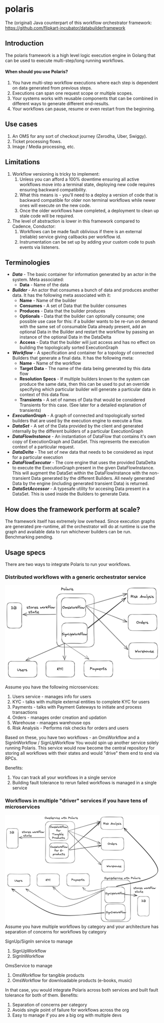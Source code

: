# polaris

The (original) Java counterpart of this workflow orchestrator framework: https://github.com/flipkart-incubator/databuilderframework

## Introduction

The polaris framework is a high level logic execution engine in Golang that can be used to execute multi-step/long running workflows. 

#### When should you use Polaris?

1. You have multi-step workflow executions where each step is dependent on data generated from previous steps.
2. Executions can span one request scope or multiple scopes.
3. Your systems works with reusable components that can be combined in different ways to generate different end-results.
4. Your workflows can pause, resume or even restart from the beginning.
   
## Use cases
1. An OMS for any sort of checkout journey (Zerodha, Uber, Swiggy).
2. Ticket processing flows.
3. Image / Media processing, etc.

## Limitations
1. Workflow versioning is tricky to implement:
   1. Unless you can afford a 100% downtime ensuring all active workflows move into a terminal state, deploying new code requires ensuring backward compatibility.
   2. What this means is - you'll need to a deploy a version of code that is backward compatible for older non terminal workflows while newer ones will execute on the new code.
   3. Once the older workflows have completed, a deployment to clean up stale code will be required.
2. The level of abstraction is lower in this framework compared to Cadence, Conductor:
   1. Workflows can be made fault oblivious if there is an external (reliable) service giving callbacks per workflow id.
   2. Instrumentation can be set up by adding your custom code to push events via listeners.

## Terminologies

* _**Data**_ - The basic container for information generated by an actor in the system. Meta associated:
    * **Data** - Name of the data
* _**Builder**_ - An actor that consumes a bunch of data and produces another data. It has the following meta associated with it:
    * **Name** - Name of the builder
    * **Consumes** - A set of Data that the builder consumes
    * **Produces** - Data that the builder produces
    * **Optionals** - Data that the builder can optionally consume; one possible use case for this: if a builder wants to be re-run on demand with the same set of consumable Data already present, add an optional Data in the Builder and restart the workflow by passing an instance of the optional Data in the DataDelta
    * **Access** - Data that the builder will just access and has no effect on building the topologically sorted ExecutionGraph
* _**Workflow**_ - A specification and container for a topology of connected Builders that generate a final data. It has the following meta:
    * **Name** - Name of the workflow
    * **Target Data** - The name of the data being generated by this data flow
    * **Resolution Specs** - If multiple builders known to the system can produce the same data, then this can be used to put an override specifying which particular builder will generate a particular data in context of this data flow.
    * **Transients** - A set of names of Data that would be considered Transients for this case. (See later for a detailed explanation of transients)
* _**ExecutionGraph**_ - A graph of connected and topologically sorted builders that are used by the execution engine to execute a flow. 
* _**DataSet**_ - A set of the Data provided by the client and generated internally by the different builders of a particular ExecutionGraph
* _**DataFlowInstance**_ - An instantiation of DataFlow that contains it's own copy of ExecutionGraph and DataSet. This represents the execution context of a particular request.
* _**DataDelta**_ - The set of new data that needs to be considered as input for a particular execution
* _**DataFlowExecutor**_ - The core engine that uses the provided DataDelta to execute the ExecutionGraph present in the given DataFlowInstance. This will augment the DataSet within the DataFlowInstance with the non-transient Data generated by the different Builders. All newly generated Data by the engine (including generated transient Data) is returned.
* _**DataSetAccessor**_ - A typesafe utility for accesing Data present in a DataSet. This is used inside the Builders to generate Data.

## How does the framework perform at scale?
The framework itself has extremely low overhead. Since execution graphs are generated pre-runtime, all the orchestrator will do at runtime is use the graph and available data to run whichever builders can be run. Benchmarking pending.

## Usage specs
There are two ways to integrate Polaris to run your workflows.

### Distributed workflows with a generic orchestrator service
<img src="example/Usage-1.png">

Assume you have the following microservices:
1. Users service - manages info for users
2. KYC - talks with multiple external entities to complete KYC for users
3. Payments - talks with Payment Gateways to initiate and process transactions
4. Orders - manages order creation and updation
5. Warehouse - manages warehouse ops
6. Risk Analysis - Performs risk checks for orders and users

Based on these, you have two workflows - an OmsWorkflow and a SignInWorkflow / SignUpWorkflow
You would spin up another service solely running Polaris. This service would now become the central repository for storing all workflows with their states and would "drive" them end to end via RPCs.
   
Benefits:
1. You can track all your workflows in a single service
2. Building fault tolerance to rerun failed workflows is managed in a single service

### Workflows in multiple "driver" services if you have tens of microservices
<img src="example/Usage-2.png">
Assume you have multiple workflows by category and your architecture has separation of concerns for workflows by category

SignUp/SignIn service to manage
1. SignUpWorkflow
2. SignInWorkflow

OmsService to manage
1. OmsWorkflow for tangible products
2. OmsWorkflow for downloadable products (e-books, music)

In that case, you would integrate Polaris across both services and built fault tolerance for both of them.
Benefits:
1. Separation of concerns per category
2. Avoids single point of failure for workflows across the org
3. Easy to manage if you are a big org with multiple devs
